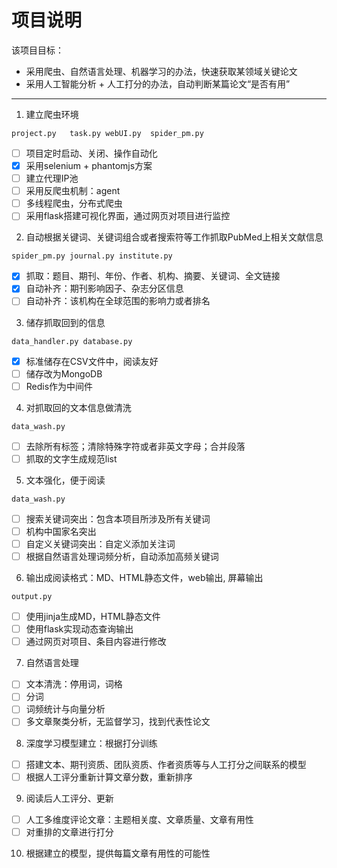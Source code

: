 #  项目说明

该项目目标：
- 采用爬虫、自然语言处理、机器学习的办法，快速获取某领域关键论文
- 采用人工智能分析 + 人工打分的办法，自动判断某篇论文“是否有用”
------
1. 建立爬虫环境

`project.py   task.py webUI.py  spider_pm.py`

  * [ ] 项目定时启动、关闭、操作自动化
  * [x] 采用selenium + phantomjs方案
  * [ ] 建立代理IP池 
  * [ ] 采用反爬虫机制：agent
  * [ ] 多线程爬虫，分布式爬虫
  * [ ] 采用flask搭建可视化界面，通过网页对项目进行监控

2. 自动根据关键词、关键词组合或者搜索符等工作抓取PubMed上相关文献信息

`spider_pm.py journal.py institute.py`

  * [x] 抓取：题目、期刊、年份、作者、机构、摘要、关键词、全文链接
  * [x] 自动补齐：期刊影响因子、杂志分区信息
  * [ ] 自动补齐：该机构在全球范围的影响力或者排名

3. 储存抓取回到的信息

`data_handler.py database.py`

  * [x] 标准储存在CSV文件中，阅读友好
  * [ ] 储存改为MongoDB
  * [ ] Redis作为中间件

4. 对抓取回的文本信息做清洗

`data_wash.py`

  * [ ] 去除所有标签；清除特殊字符或者非英文字母；合并段落
  * [ ] 抓取的文字生成规范list
     
5. 文本强化，便于阅读

`data_wash.py`

  * [ ] 搜索关键词突出：包含本项目所涉及所有关键词
  * [ ] 机构中国家名突出
  * [ ] 自定义关键词突出：自定义添加关注词
  * [ ] 根据自然语言处理词频分析，自动添加高频关键词

6. 输出成阅读格式：MD、HTML静态文件，web输出, 屏幕输出

`output.py`

  * [ ] 使用jinja生成MD，HTML静态文件
  * [ ] 使用flask实现动态查询输出
  * [ ] 通过网页对项目、条目内容进行修改

7. 自然语言处理
  * [ ] 文本清洗：停用词，词格
  * [ ] 分词
  * [ ] 词频统计与向量分析
  * [ ] 多文章聚类分析，无监督学习，找到代表性论文

8. 深度学习模型建立：根据打分训练
  * [ ] 搭建文本、期刊资质、团队资质、作者资质等与人工打分之间联系的模型
  * [ ] 根据人工评分重新计算文章分数，重新排序

9. 阅读后人工评分、更新
  * [ ] 人工多维度评论文章：主题相关度、文章质量、文章有用性
  * [ ] 对重排的文章进行打分
  
10. 根据建立的模型，提供每篇文章有用性的可能性
